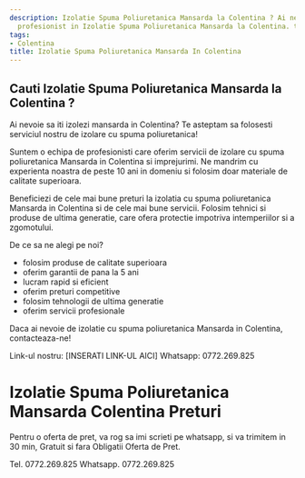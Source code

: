 ```yaml
---
description: Izolatie Spuma Poliuretanica Mansarda la Colentina ? Ai nevoie de un
  profesionist in Izolatie Spuma Poliuretanica Mansarda la Colentina. tel. 0772.269.825
tags:
- Colentina
title: Izolatie Spuma Poliuretanica Mansarda In Colentina
---
```



## Cauti Izolatie Spuma Poliuretanica Mansarda la Colentina ?

Ai nevoie sa iti izolezi mansarda in Colentina? Te asteptam sa folosesti serviciul nostru de izolare cu spuma poliuretanica! 

Suntem o echipa de profesionisti care oferim servicii de izolare cu spuma poliuretanica Mansarda in Colentina si imprejurimi. Ne mandrim cu experienta noastra de peste 10 ani in domeniu si folosim doar materiale de calitate superioara. 

Beneficiezi de cele mai bune preturi la izolatia cu spuma poliuretanica Mansarda in Colentina si de cele mai bune servicii. Folosim tehnici si produse de ultima generatie, care ofera protectie impotriva intemperiilor si a zgomotului. 

De ce sa ne alegi pe noi? 

- folosim produse de calitate superioara 
- oferim garantii de pana la 5 ani 
- lucram rapid si eficient 
- oferim preturi competitive 
- folosim tehnologii de ultima generatie 
- oferim servicii profesionale 

Daca ai nevoie de izolatie cu spuma poliuretanica Mansarda in Colentina, contacteaza-ne! 

Link-ul nostru: [INSERATI LINK-UL AICI]
Whatsapp: 0772.269.825

# Izolatie Spuma Poliuretanica Mansarda Colentina Preturi
Pentru o oferta de pret, va rog sa imi scrieti pe whatsapp, si va trimitem in 30 min, Gratuit si fara Obligatii Oferta de Pret.

Tel. 0772.269.825
Whatsapp. 0772.269.825